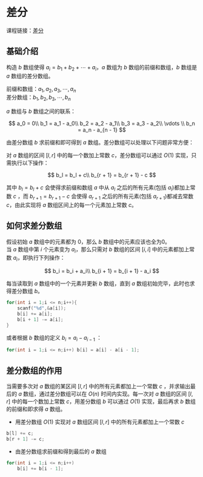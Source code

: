 # 差分

课程链接：[差分](https://www.acwing.com/activity/content/problem/content/831/)

## 基础介绍

构造 $b$ 数组使得 $a_i = b_1 + b_2 + \cdots + a_i$，$a$ 数组为 $b$ 数组的前缀和数组，$b$ 数组是 $a$ 数组的差分数组。  

前缀和数组：$a_1,a_2,a_3,\cdots,a_n$  
差分数组：$b_1,b_2,b_3,\cdots,b_n$

$a$ 数组与 $b$ 数组之间的联系：  

$$
a_0 = 0\\
b_1 = a_1 - a_0\\
b_2 = a_2 - a_1\\
b_3 = a_3 - a_2\\
\vdots \\
b_n = a_n - a_{n - 1}
$$

由差分数组 $b$ 求前缀和即可得到 $a$ 数组。差分数组可以处理以下问题非常方便：

对 $a$ 数组的区间 $[l,r]$ 中的每一个数加上常数 $c$，差分数组可以通过 $O(1)$ 实现，只需执行以下操作：

$$
b_l = b_l + c\\
b_{r + 1} = b_{r + 1} - c
$$

其中 $b_l = b_l + c$ 会使得求前缀和数组 $a$ 中从 $a_l$ 之后的所有元素(包括 $a_l$)都加上常数 $c$ ，而 $b_{r + 1} = b_{r + 1} - c$ 会使得 $a_{r + 1}$ 之后的所有元素(包括 $a_{r+1}$)都减去常数 $c$，由此实现将 $a$ 数组区间上的每一个元素加上常数 $c$。

## 如何求差分数组

假设初始 $a$ 数组中的元素都为 $0$，那么 $b$ 数组中的元素应该也全为0。  
当 $a$ 数组中第 $i$ 个元素变为 $a_i$，那么只需对 $b$ 数组的区间 $[i,i]$ 中的元素都加上常数 $a_i$，即执行下列操作：

$$
b_i = b_i + a_i\\
b_{i + 1} = b_{i + 1} - a_i
$$

每当读取到 $a$ 数组中的一个元素并更新 $b$ 数组，直到 $a$ 数组初始完毕，此时也求得差分数组 $b$。

```c++
for(int i = 1;i <= n;i++){
    scanf("%d",&a[i]);
    b[i] += a[i];
    b[i + 1] -= a[i];
}
```


或者根据 $b$ 数组的定义 $b_i = a_i - a_{i - 1}$ ：

```c++
for(int i = 1;i <= n;i++) b[i] = a[i] - a[i - 1];
```

## 差分数组的作用

当需要多次对 $a$ 数组的某区间 $[l,r]$ 中的所有元素都加上一个常数 $c$ ，并求输出最后的 $a$ 数组，通过差分数组可以在 $O(n)$ 时间内实现。每一次对 $a$ 数组的区间 $[l,r]$ 中的每一个数加上常数 $c$，用差分数组 $b$ 可以通过 $O(1)$ 实现，最后再求 $b$ 数组的前缀和即求得 $a$ 数组。

* 用差分数组 $O(1)$ 实现对 $a$ 数组区间 $[l,r]$ 中的所有元素都加上一个常数 $c$

```c++
b[l] += c;
b[r + 1] -= c;
```

* 由差分数组求前缀和得到最后的 $a$ 数组

```c++
for(int i = 1;i <= n;i++)
    b[i] += b[i - 1];
```